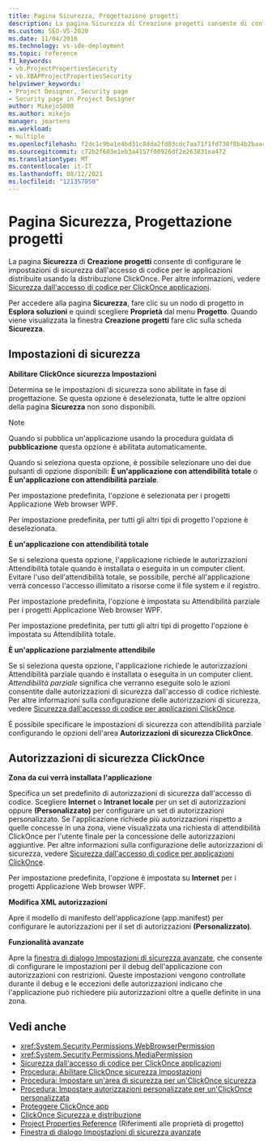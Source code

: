 ```yaml
---
title: Pagina Sicurezza, Progettazione progetti
description: La pagina Sicurezza di Creazione progetti consente di configurare le impostazioni di sicurezza dall'accesso di codice per le applicazioni distribuite usando la distribuzione ClickOnce.
ms.custom: SEO-VS-2020
ms.date: 11/04/2016
ms.technology: vs-ide-deployment
ms.topic: reference
f1_keywords:
- vb.ProjectPropertiesSecurity
- vb.XBAPProjectPropertiesSecurity
helpviewer_keywords:
- Project Designer, Security page
- Security page in Project Designer
author: Mikejo5000
ms.author: mikejo
manager: jmartens
ms.workload:
- multiple
ms.openlocfilehash: f2dc1c9ba1e4bd31c8dda2fd83cdc7aa71f1fd730f8b4b2baacce5737ba8e91d
ms.sourcegitcommit: c72b2f603e1eb3a4157f00926df2e263831ea472
ms.translationtype: MT
ms.contentlocale: it-IT
ms.lasthandoff: 08/12/2021
ms.locfileid: "121357050"
---
```

# <a name="security-page-project-designer"></a>Pagina Sicurezza, Progettazione progetti

La pagina **Sicurezza** di **Creazione progetti** consente di configurare le impostazioni di sicurezza dall'accesso di codice per le applicazioni distribuite usando la distribuzione ClickOnce. Per altre informazioni, vedere [Sicurezza dall'accesso di codice per ClickOnce applicazioni](../../deployment/code-access-security-for-clickonce-applications.md).

Per accedere alla pagina **Sicurezza**, fare clic su un nodo di progetto in **Esplora soluzioni** e quindi scegliere **Proprietà** dal menu **Progetto**. Quando viene visualizzata la finestra **Creazione progetti** fare clic sulla scheda **Sicurezza**.

## <a name="security-settings"></a>Impostazioni di sicurezza

 **Abilitare ClickOnce sicurezza Impostazioni**

Determina se le impostazioni di sicurezza sono abilitate in fase di progettazione. Se questa opzione è deselezionata, tutte le altre opzioni della pagina **Sicurezza** non sono disponibili.

> [!NOTE]
> Quando si pubblica un'applicazione usando la procedura guidata di **pubblicazione** questa opzione è abilitata automaticamente.

Quando si seleziona questa opzione, è possibile selezionare uno dei due pulsanti di opzione disponibili: **È un'applicazione con attendibilità totale** o **È un'applicazione con attendibilità parziale**.

Per impostazione predefinita, l'opzione è selezionata per i progetti Applicazione Web browser WPF.

Per impostazione predefinita, per tutti gli altri tipi di progetto l'opzione è deselezionata.

 **È un'applicazione con attendibilità totale**

Se si seleziona questa opzione, l'applicazione richiede le autorizzazioni Attendibilità totale quando è installata o eseguita in un computer client. Evitare l'uso dell'attendibilità totale, se possibile, perché all'applicazione verrà concesso l'accesso illimitato a risorse come il file system e il registro.

Per impostazione predefinita, l'opzione è impostata su Attendibilità parziale per i progetti Applicazione Web browser WPF.

Per impostazione predefinita, per tutti gli altri tipi di progetto l'opzione è impostata su Attendibilità totale.

 **È un'applicazione parzialmente attendibile**

Se si seleziona questa opzione, l'applicazione richiede le autorizzazioni Attendibilità parziale quando è installata o eseguita in un computer client. *Attendibilità parziale* significa che verranno eseguite solo le azioni consentite dalle autorizzazioni di sicurezza dall'accesso di codice richieste. Per altre informazioni sulla configurazione delle autorizzazioni di sicurezza, vedere [Sicurezza dall'accesso di codice per applicazioni ClickOnce](../../deployment/code-access-security-for-clickonce-applications.md).

È possibile specificare le impostazioni di sicurezza con attendibilità parziale configurando le opzioni dell'area **Autorizzazioni di sicurezza ClickOnce**.

## <a name="clickonce-security-permissions"></a>Autorizzazioni di sicurezza ClickOnce

 **Zona da cui verrà installata l'applicazione**

Specifica un set predefinito di autorizzazioni di sicurezza dall'accesso di codice. Scegliere **Internet** o **Intranet locale** per un set di autorizzazioni oppure **(Personalizzato)** per configurare un set di autorizzazioni personalizzato. Se l'applicazione richiede più autorizzazioni rispetto a quelle concesse in una zona, viene visualizzata una richiesta di attendibilità ClickOnce per l'utente finale per la concessione delle autorizzazioni aggiuntive. Per altre informazioni sulla configurazione delle autorizzazioni di sicurezza, vedere [Sicurezza dall'accesso di codice per applicazioni ClickOnce](../../deployment/code-access-security-for-clickonce-applications.md).

Per impostazione predefinita, l'opzione è impostata su **Internet** per i progetti Applicazione Web browser WPF.

 **Modifica XML autorizzazioni**

Apre il modello di manifesto dell'applicazione (app.manifest) per configurare le autorizzazioni per il set di autorizzazioni **(Personalizzato)**.

 **Funzionalità avanzate**

Apre la [finestra di dialogo Impostazioni di sicurezza avanzate](../../ide/reference/advanced-security-settings-dialog-box.md), che consente di configurare le impostazioni per il debug dell'applicazione con autorizzazioni con restrizioni. Queste impostazioni vengono controllate durante il debug e le eccezioni delle autorizzazioni indicano che l'applicazione può richiedere più autorizzazioni oltre a quelle definite in una zona.

## <a name="see-also"></a>Vedi anche

- <xref:System.Security.Permissions.WebBrowserPermission>
- <xref:System.Security.Permissions.MediaPermission>
- [Sicurezza dall'accesso di codice per ClickOnce applicazioni](../../deployment/code-access-security-for-clickonce-applications.md)
- [Procedura: Abilitare ClickOnce sicurezza Impostazioni](../../deployment/how-to-enable-clickonce-security-settings.md)
- [Procedura: Impostare un'area di sicurezza per un'ClickOnce sicurezza](../../deployment/how-to-set-a-security-zone-for-a-clickonce-application.md)
- [Procedura: Impostare autorizzazioni personalizzate per un'ClickOnce personalizzata](../../deployment/how-to-set-custom-permissions-for-a-clickonce-application.md)
- [Proteggere ClickOnce app](../../deployment/securing-clickonce-applications.md)
- [ClickOnce Sicurezza e distribuzione](../../deployment/clickonce-security-and-deployment.md)
- [Project Properties Reference](../../ide/reference/project-properties-reference.md) (Riferimenti alle proprietà di progetto)
- [Finestra di dialogo Impostazioni di sicurezza avanzate](../../ide/reference/advanced-security-settings-dialog-box.md)
